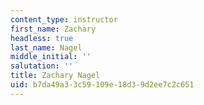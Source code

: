 ```yaml
---
content_type: instructor
first_name: Zachary
headless: true
last_name: Nagel
middle_initial: ''
salutation: ''
title: Zachary Nagel
uid: b7da49a3-3c59-109e-18d3-9d2ee7c2c651
---
```

